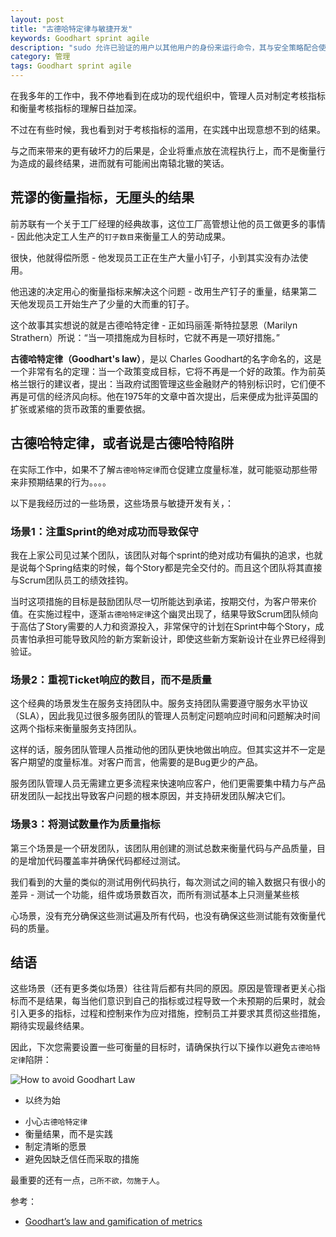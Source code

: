 ```yaml
---
layout: post
title: "古德哈特定律与敏捷开发"
keywords: Goodhart sprint agile
description: "sudo 允许已验证的用户以其他用户的身份来运行命令，其与安全策略配合使用，具有高度可拓展性"
category: 管理
tags: Goodhart sprint agile
---
```


在我多年的工作中，我不停地看到在成功的现代组织中，管理人员对制定考核指标和衡量考核指标的理解日益加深。

不过在有些时候，我也看到对于考核指标的滥用，在实践中出现意想不到的结果。

与之而来带来的更有破坏力的后果是，企业将重点放在流程执行上，而不是衡量行为造成的最终结果，进而就有可能闹出南辕北辙的笑话。

## 荒谬的衡量指标，无厘头的结果
前苏联有一个关于工厂经理的经典故事，这位工厂高管想让他的员工做更多的事情 - 因此他决定工人生产的`钉子数目`来衡量工人的劳动成果。

很快，他就得偿所愿 - 他发现员工正在生产大量小钉子，小到其实没有办法使用。

他迅速的决定用心的衡量指标来解决这个问题 - 改用生产钉子的重量，结果第二天他发现员工开始生产了少量的大而重的钉子。

这个故事其实想说的就是古德哈特定律 - 正如玛丽莲·斯特拉瑟恩（Marilyn Strathern）所说：“当一项措施成为目标时，它就不再是一项好措施。”

**古德哈特定律（Goodhart's law）**，是以 Charles Goodhart的名字命名的，这是一个非常有名的定理：当一个政策变成目标，它将不再是一个好的政策。作为前英格兰银行的建议者，提出：当政府试图管理这些金融财产的特别标识时，它们便不再是可信的经济风向标。他在1975年的文章中首次提出，后来便成为批评英国的扩张或紧缩的货币政策的重要依据。

## 古德哈特定律，或者说是古德哈特陷阱

在实际工作中，如果不了解`古德哈特定律`而仓促建立度量标准，就可能驱动那些带来非预期结果的行为。。。。

以下是我经历过的一些场景，这些场景与敏捷开发有关，：

### 场景1：注重Sprint的绝对成功而导致保守
我在上家公司见过某个团队，该团队对每个sprint的绝对成功有偏执的追求，也就是说每个Spring结束的时候，每个Story都是完全交付的。而且这个团队将其直接与Scrum团队员工的绩效挂钩。

当时这项措施的目标是鼓励团队尽一切所能达到承诺，按期交付，为客户带来价值。在实施过程中，逐渐`古德哈特定律`这个幽灵出现了，结果导致Scrum团队倾向于高估了Story需要的人力和资源投入，非常保守的计划在Sprint中每个Story，成员害怕承担可能导致风险的新方案新设计，即使这些新方案新设计在业界已经得到验证。

### 场景2：重视Ticket响应的数目，而不是质量
这个经典的场景发生在服务支持团队中。服务支持团队需要遵守服务水平协议（SLA），因此我见过很多服务团队的管理人员制定问题响应时间和问题解决时间这两个指标来衡量服务支持团队。

这样的话，服务团队管理人员推动他的团队更快地做出响应。但其实这并不一定是客户期望的度量标准。对客户而言，他需要的是Bug更少的产品。

服务团队管理人员无需建立更多流程来快速响应客户，他们更需要集中精力与产品研发团队一起找出导致客户问题的根本原因，并支持研发团队解决它们。

### 场景3：将测试数量作为质量指标
第三个场景是一个研发团队，该团队用创建的测试总数来衡量代码与产品质量，目的是增加代码覆盖率并确保代码都经过测试。

我们看到的大量的类似的测试用例代码执行，每次测试之间的输入数据只有很小的差异 - 测试一个功能，组件或场景数百次，而所有测试基本上只测量某些核

心场景，没有充分确保这些测试遍及所有代码，也没有确保这些测试能有效衡量代码的质量。

## 结语
这些场景（还有更多类似场景）往往背后都有共同的原因。原因是管理者更关心指标而不是结果，每当他们意识到自己的指标或过程导致一个未预期的后果时，就会引入更多的指标，过程和控制来作为应对措施，控制员工并要求其贯彻这些措施，期待实现最终结果。

因此，下次您需要设置一些可衡量的目标时，请确保执行以下操作以避免`古德哈特定律`陷阱：

![How to avoid Goodhart Law](https://miro.medium.com/max/700/1*Mlzer4AL6xFcnsB3GSiclg.png)

* 以终为始

- 小心`古德哈特定律`
- 衡量结果，而不是实践
- 制定清晰的愿景
- 避免因缺乏信任而采取的措施

最重要的还有一点，`己所不欲，勿施于人`。

参考：

- [Goodhart’s law and gamification of metrics](https://medium.com/@tdevroome/goodharts-law-and-gamification-of-metrics-ff697ac86575)